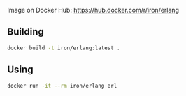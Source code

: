 Image on Docker Hub: https://hub.docker.com/r/iron/erlang

## Building

```sh
docker build -t iron/erlang:latest .
```

## Using

```sh
docker run -it --rm iron/erlang erl
```
